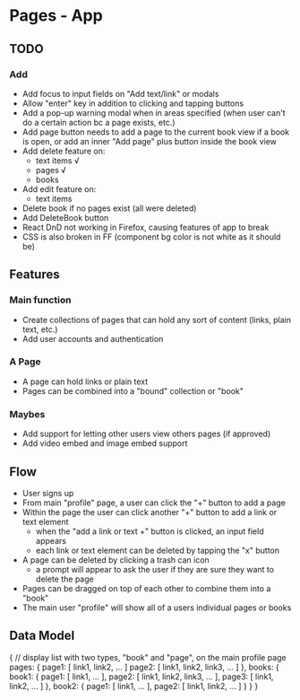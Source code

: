 # Pages - App

## TODO
### Add
 - Add focus to input fields on "Add text/link" or modals
 - Allow "enter" key in addition to clicking and tapping buttons
 - Add a pop-up warning modal when in areas specified (when user can't do a certain action bc a page exists, etc.)
 - Add page button needs to add a page to the current book view if a book is open, or add an inner "Add page" plus button inside the book view
 - Add delete feature on:
   - text items √
   - pages √
   - books
 - Add edit feature on:
   - text items
 - Delete book if no pages exist (all were deleted)
 - Add DeleteBook button
 - React DnD not working in Firefox, causing features of app to break
 - CSS is also broken in FF (component bg color is not white as it should be)


## Features

### Main function
 - Create collections of pages that can hold any sort of content (links, plain text, etc.)
 - Add user accounts and authentication

### A Page
 - A page can hold links or plain text
 - Pages can be combined into a "bound" collection or "book"


### Maybes
 - Add support for letting other users view others pages (if approved)
 - Add video embed and image embed support


## Flow

- User signs up
- From main "profile" page, a user can click the "+" button to add a page
- Within the page the user can click another "+" button to add a link or text element
  + when the "add a link or text +" button is clicked, an input field appears
  + each link or text element can be deleted by tapping the "x" button
- A page can be deleted by clicking a trash can icon
  + a prompt will appear to ask the user if they are sure they want to delete the page
- Pages can be dragged on top of each other to combine them into a "book"
- The main user "profile" will show all of a users individual pages or books


## Data Model

{
  // display list with two types, "book" and "page", on the main profile page
  pages: {
    page1: [ link1, link2, ... ]
    page2: [ link1, link2, link3, ... ]
  },
  books: {
    book1: {
      page1: [ link1, ... ],
      page2: [ link1, link2, link3, ... ],
      page3: [ link1, link2, ... ]
    },
    book2: {
      page1: [ link1, ... ],
      page2: [ link1, link2, ... ]
    }
  }
}
